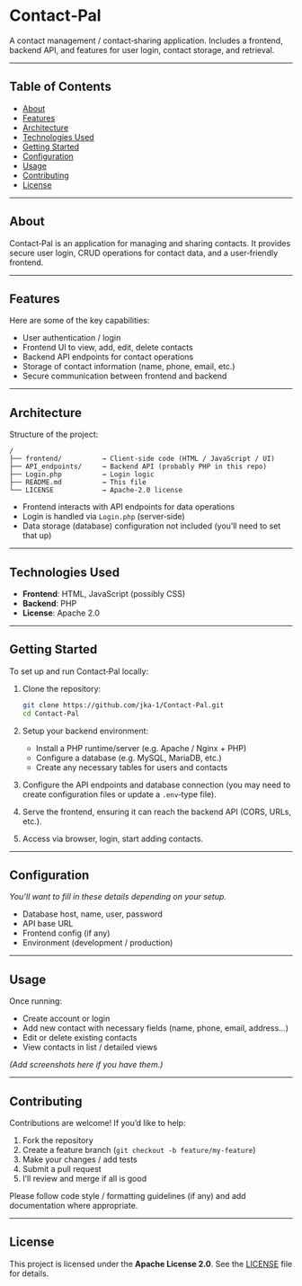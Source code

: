 # Contact‑Pal

A contact management / contact‑sharing application. Includes a frontend, backend API, and features for user login, contact storage, and retrieval.  

---

## Table of Contents

- [About](#about)  
- [Features](#features)  
- [Architecture](#architecture)  
- [Technologies Used](#technologies-used)  
- [Getting Started](#getting-started)  
- [Configuration](#configuration)  
- [Usage](#usage)  
- [Contributing](#contributing)  
- [License](#license)  

---

## About

Contact‑Pal is an application for managing and sharing contacts. It provides secure user login, CRUD operations for contact data, and a user‑friendly frontend.  

---

## Features

Here are some of the key capabilities:

- User authentication / login  
- Frontend UI to view, add, edit, delete contacts  
- Backend API endpoints for contact operations  
- Storage of contact information (name, phone, email, etc.)  
- Secure communication between frontend and backend  

---

## Architecture

Structure of the project:

```
/
├── frontend/          → Client‑side code (HTML / JavaScript / UI)
├── API_endpoints/     → Backend API (probably PHP in this repo)
├── Login.php          → Login logic
├── README.md          → This file
└── LICENSE            → Apache‑2.0 license
```

- Frontend interacts with API endpoints for data operations  
- Login is handled via `Login.php` (server‑side)  
- Data storage (database) configuration not included (you’ll need to set that up)  

---

## Technologies Used

- **Frontend**: HTML, JavaScript (possibly CSS)  
- **Backend**: PHP  
- **License**: Apache 2.0  

---

## Getting Started

To set up and run Contact‑Pal locally:

1. Clone the repository:

   ```bash
   git clone https://github.com/jka-1/Contact-Pal.git
   cd Contact-Pal
   ```

2. Setup your backend environment:  
   - Install a PHP runtime/server (e.g. Apache / Nginx + PHP)  
   - Configure a database (e.g. MySQL, MariaDB, etc.)  
   - Create any necessary tables for users and contacts  

3. Configure the API endpoints and database connection (you may need to create configuration files or update a `.env`‑type file).  

4. Serve the frontend, ensuring it can reach the backend API (CORS, URLs, etc.).  

5. Access via browser, login, start adding contacts.  

---

## Configuration

*You’ll want to fill in these details depending on your setup.*

- Database host, name, user, password  
- API base URL  
- Frontend config (if any)  
- Environment (development / production)  

---

## Usage

Once running:

- Create account or login  
- Add new contact with necessary fields (name, phone, email, address…)  
- Edit or delete existing contacts  
- View contacts in list / detailed views  

*(Add screenshots here if you have them.)*

---

## Contributing

Contributions are welcome! If you’d like to help:

1. Fork the repository  
2. Create a feature branch (`git checkout -b feature/my-feature`)  
3. Make your changes / add tests  
4. Submit a pull request  
5. I’ll review and merge if all is good  

Please follow code style / formatting guidelines (if any) and add documentation where appropriate.

---

## License

This project is licensed under the **Apache License 2.0**. See the [LICENSE](LICENSE) file for details.
